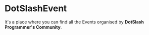 # DotSlashEvent

It's a place where you can find all the Events organised by <b>DotSlash Programmer's Community</b>.
